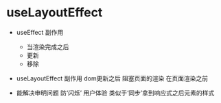 # useLayoutEffect


- useEffect
  副作用
  - 当渲染完成之后
  - 更新
  - 移除


- useLayoutEffect
  副作用
  dom更新之后
  阻塞页面的渲染
  在页面渲染之前

- 能解决申明问题
  防‘闪烁’ 用户体验
  类似于‘同步’拿到响应式之后元素的样式